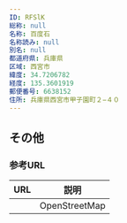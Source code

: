 ```yaml
---
ID: RFSlK
総称: null
名称: 百度石
名称読み: null
別名: null
都道府県: 兵庫県
区域: 西宮市
緯度: 34.7206782
経度: 135.3601919
郵便番号: 6638152
住所: 兵庫県西宮市甲子園町２−４０
---
```


## その他

### 参考URL

| URL | 説明          |
| --- | ------------- |
|     | OpenStreetMap |
